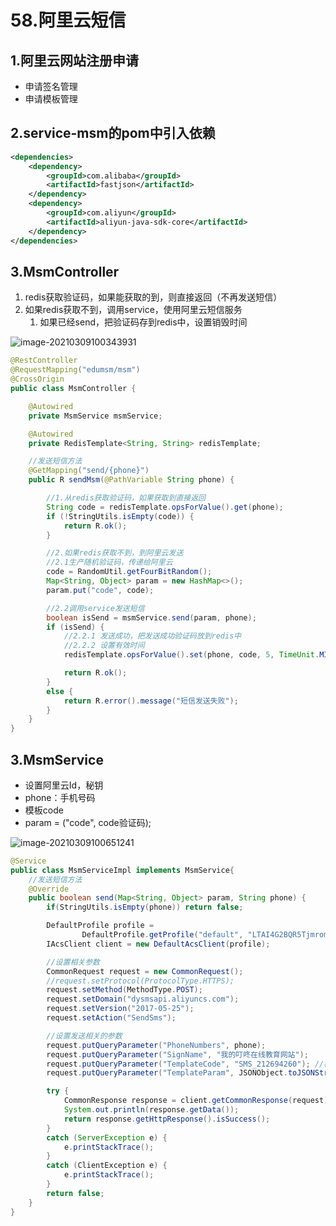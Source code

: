 # 58.阿里云短信

## 1.阿里云网站注册申请

* 申请签名管理
* 申请模板管理

## 2.service-msm的pom中引入依赖

```xml
<dependencies>
    <dependency>
        <groupId>com.alibaba</groupId>
        <artifactId>fastjson</artifactId>
    </dependency>
    <dependency>
        <groupId>com.aliyun</groupId>
        <artifactId>aliyun-java-sdk-core</artifactId>
    </dependency>
</dependencies>
```

## 3.MsmController

1. redis获取验证码，如果能获取的到，则直接返回（不再发送短信）
2. 如果redis获取不到，调用service，使用阿里云短信服务
   1. 如果已经send，把验证码存到redis中，设置销毁时间

![image-20210309100343931](https://raw.githubusercontent.com/TWDH/Leetcode-From-Zero/pictures/img/image-20210309100343931.png)

```java
@RestController
@RequestMapping("edumsm/msm")
@CrossOrigin
public class MsmController {

    @Autowired
    private MsmService msmService;

    @Autowired
    private RedisTemplate<String, String> redisTemplate;

    //发送短信方法
    @GetMapping("send/{phone}")
    public R sendMsm(@PathVariable String phone) {

        //1.从redis获取验证码，如果获取到直接返回
        String code = redisTemplate.opsForValue().get(phone);
        if (!StringUtils.isEmpty(code)) {
            return R.ok();
        }

        //2.如果redis获取不到，到阿里云发送
        //2.1生产随机验证码，传递给阿里云
        code = RandomUtil.getFourBitRandom();
        Map<String, Object> param = new HashMap<>();
        param.put("code", code);

        //2.2调用service发送短信
        boolean isSend = msmService.send(param, phone);
        if (isSend) {
            //2.2.1 发送成功，把发送成功验证码放到redis中
            //2.2.2 设置有效时间
            redisTemplate.opsForValue().set(phone, code, 5, TimeUnit.MINUTES);

            return R.ok();
        }
        else {
            return R.error().message("短信发送失败");
        }
    }
}
```

## 3.MsmService

* 设置阿里云Id，秘钥
* phone：手机号码
* 模板code
* param = ("code", code验证码);

![image-20210309100651241](https://raw.githubusercontent.com/TWDH/Leetcode-From-Zero/pictures/img/image-20210309100651241.png)

```java
@Service
public class MsmServiceImpl implements MsmService{
    //发送短信方法
    @Override
    public boolean send(Map<String, Object> param, String phone) {
        if(StringUtils.isEmpty(phone)) return false;

        DefaultProfile profile =
                DefaultProfile.getProfile("default", "LTAI4G2BQR5TjmromEcXKwd2", "l9XrtYAY1eV9fES7pIpxy9TqK0Vmko");
        IAcsClient client = new DefaultAcsClient(profile);

        //设置相关参数
        CommonRequest request = new CommonRequest();
        //request.setProtocol(ProtocolType.HTTPS);
        request.setMethod(MethodType.POST);
        request.setDomain("dysmsapi.aliyuncs.com");
        request.setVersion("2017-05-25");
        request.setAction("SendSms");

        //设置发送相关的参数
        request.putQueryParameter("PhoneNumbers", phone);
        request.putQueryParameter("SignName", "我的叮咚在线教育网站");
        request.putQueryParameter("TemplateCode", "SMS_212694260"); //模板code
        request.putQueryParameter("TemplateParam", JSONObject.toJSONString(param));

        try {
            CommonResponse response = client.getCommonResponse(request);
            System.out.println(response.getData());
            return response.getHttpResponse().isSuccess();
        }
        catch (ServerException e) {
            e.printStackTrace();
        }
        catch (ClientException e) {
            e.printStackTrace();
        }
        return false;
    }
}
```

